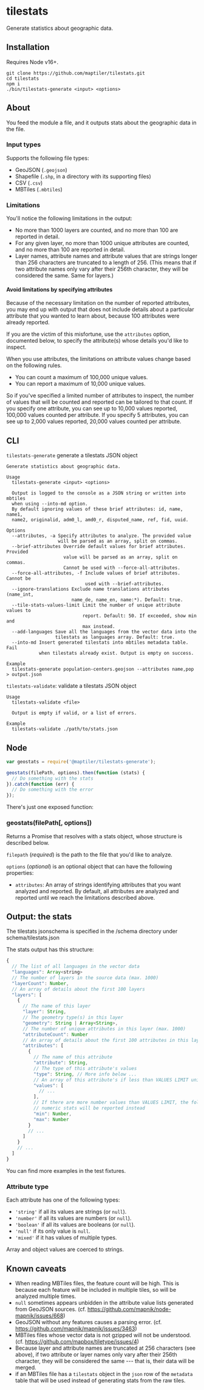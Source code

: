 # tilestats

Generate statistics about geographic data.

## Installation

Requires Node v16+.

```
git clone https://github.com/maptiler/tilestats.git
cd tilestats
npm i
./bin/tilestats-generate <input> <options>
```

## About

You feed the module a file, and it outputs stats about the geographic data in the file.

### Input types

Supports the following file types:

- GeoJSON (`.geojson`)
- Shapefile (`.shp`, in a directory with its supporting files)
- CSV (`.csv`)
- MBTiles (`.mbtiles`)

### Limitations

You'll notice the following limitations in the output:

- No more than 1000 layers are counted, and no more than 100 are reported in detail.
- For any given layer, no more than 1000 unique attributes are counted, and no more than 100 are reported in detail.
- Layer names, attribute names and attribute values that are strings longer than 256 characters are truncated to a length of 256. (This means that if two attribute names only vary after their 256th character, they will be considered the same. Same for layers.)

#### Avoid limitations by specifying attributes

Because of the necessary limitation on the number of reported attributes, you may end up with output that does not include details about a particular attribute that you wanted to learn about, because 100 attributes were already reported.

If you are the victim of this misfortune, use the `attributes` option, documented below, to specify the attribute(s) whose details you'd like to inspect.

When you use attributes, the limitations on attribute values change based on the following rules.

- You can count a maximum of 100,000 unique values.
- You can report a maximum of 10,000 unique values.

So if you've specified a limited number of attributes to inspect, the number of values that will be counted and reported can be tailored to that count. If you specify one attribute, you can see up to 10,000 values reported, 100,000 values counted per attribute. If you specify 5 attributes, you can see up to 2,000 values reported, 20,000 values counted per attribute.

## CLI

`tilestats-generate` generate a tilestats JSON object
```
Generate statistics about geographic data.

Usage
  tilestats-generate <input> <options>

  Output is logged to the console as a JSON string or written into mbtiles
  when using --into-md option.
  By default ignoring values of these brief attributes: id, name, name1,
  name2, originalid, adm0_l, amd0_r, disputed_name, ref, fid, uuid.

Options
  --attributes, -a Specify attributes to analyze. The provided value
                   will be parsed as an array, split on commas.
  --brief-attributes Override default values for brief attributes. Provided
                     value will be parsed as an array, split on commas.
                     Cannot be used with --force-all-attributes.
  --force-all-attributes, -f Include values of brief attributes. Cannot be
                             used with --brief-attributes.
  --ignore-translations Exclude name translations attributes (name_int,
                        name_de, name_en, name:*). Default: true.
  --tile-stats-values-limit Limit the number of unique attribute values to
                            report. Default: 50. If exceeded, show min and
                            max instead.
  --add-languages Save all the languages from the vector data into the
                  tilestats as languages array. Default: true.
  --into-md Insert generated tilestats into mbtiles metadata table. Fail
            when tilestats already exist. Output is empty on success.

Example
  tilestats-generate population-centers.geojson --attributes name,pop > output.json
```

`tilestats-validate`: validate a tilestats JSON object
```
Usage
  tilestats-validate <file>

  Output is empty if valid, or a list of errors.

Example
  tilestats-validate ./path/to/stats.json
```

## Node

```js
var geostats = require('@maptiler/tilestats-generate');

geostats(filePath, options).then(function (stats) {
  // Do something with the stats
}).catch(function (err) {
  // Do something with the error
});
```

There's just one exposed function:

### geostats(filePath[, options])

Returns a Promise that resolves with a stats object, whose structure is described below.

`filepath` (*required*) is the path to the file that you'd like to analyze.

`options` (*optional*) is an optional object that can have the following properties:

- `attributes`: An array of strings identifying attributes that you want analyzed and reported. By default, all attributes are analyzed and reported until we reach the limitations described above.

## Output: the stats

The tilestats jsonschema is specified in the /schema directory under schema/tilestats.json

The stats output has this structure:

```js
{
  // The list of all languages in the vector data
  "languages": Array<string>
  // The number of layers in the source data (max. 1000)
  "layerCount": Number,
  // An array of details about the first 100 layers
  "layers": [
    {
      // The name of this layer
      "layer": String,
      // The geometry type(s) in this layer
      "geometry": String | Array<String>,
      // The number of unique attributes in this layer (max. 1000)
      "attributeCount": Number
      // An array of details about the first 100 attributes in this layer
      "attributes": [
        {
          // The name of this attribute
          "attribute": String,
          // The type of this attribute's values
          "type": String, // More info below ...
          // An array of this attribute's if less than VALUES LIMIT unique values
          "values": [
            // ...
          ],
          // If there are more number values than VALUES LIMIT, the following
          // numeric stats will be reported instead
          "min": Number,
          "max": Number
        }
        // ...
      ]
    }
    // ...
  ]
}
```

You can find more examples in the test fixtures.

### Attribute type

Each attribute has one of the following types:

- `'string'` if all its values are strings (or `null`).
- `'number'` if all its values are numbers (or `null`).
- `'boolean'` if all its values are booleans (or `null`).
- `'null'` if its only value is `null`.
- `'mixed'` if it has values of multiple types.

Array and object values are coerced to strings.

## Known caveats

- When reading MBTiles files, the feature count will be high. This is because each feature will be included in multiple tiles, so will be analyzed multiple times.
- `null` sometimes appears unbidden in the attribute value lists generated from GeoJSON sources. (cf. https://github.com/mapnik/node-mapnik/issues/668)
- GeoJSON without any features causes a parsing error. (cf. https://github.com/mapnik/mapnik/issues/3463)
- MBTiles files whose vector data is not gzipped will not be understood. (cf. https://github.com/mapbox/tiletype/issues/4)
- Because layer and attribute names are truncated at 256 characters (see above), if two attribute or layer names only vary after their 256th character, they will be considered the same --- that is, their data will be merged.
- if an MBTiles file has a `tilestats` object in the `json` row of the `metadata` table that will be used instead of generating stats from the raw tiles.

